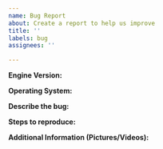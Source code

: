 ```yaml
---
name: Bug Report
about: Create a report to help us improve
title: ''
labels: bug
assignees: ''

---
```


**Engine Version:**  
  
**Operating System:**  
  
**Describe the bug:**  
  
**Steps to reproduce:**  
  
**Additional Information (Pictures/Videos):**
